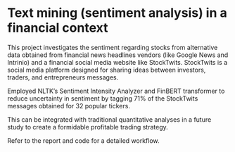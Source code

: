 # Text mining (sentiment analysis) in a financial context

This project investigates the sentiment regarding stocks from alternative data obtained from financial news headlines vendors (like Google News and Intrinio) and a financial social media website like StockTwits. 
StockTwits is a social media platform designed for sharing ideas between investors, traders, and entrepreneurs messages.

Employed NLTK’s Sentiment Intensity Analyzer and FinBERT transformer to reduce uncertainty in sentiment by tagging 71% of the StockTwits messages obtained for 32 popular tickers.

This can be integrated with traditional quantitative analyses in a future study to create a formidable profitable trading strategy.

Refer to the report and code for a detailed workflow.
